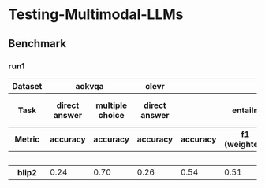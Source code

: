 # Testing-Multimodal-LLMs

## Benchmark



### run1
<table id="T_ed6a7">
<thead>
<tr>
<th class="index_name level0">Dataset</th>
<th class="col_heading level0 col0" colspan="2" id="T_ed6a7_level0_col0" style="border-bottom: 1px solid black;">aokvqa</th>
<th class="col_heading level0 col2" id="T_ed6a7_level0_col2" style="border-bottom: 1px solid black;">clevr</th>
<th class="col_heading level0 col3" colspan="4" id="T_ed6a7_level0_col3" style="border-bottom: 1px solid black;">esnlive</th>
<th class="col_heading level0 col7" id="T_ed6a7_level0_col7" style="border-bottom: 1px solid black;">gqa</th>
<th class="col_heading level0 col8" colspan="4" id="T_ed6a7_level0_col8" style="border-bottom: 1px solid black;">hateful_memes</th>
<th class="col_heading level0 col12" colspan="4" id="T_ed6a7_level0_col12" style="border-bottom: 1px solid black;">mami</th>
<th class="col_heading level0 col16" colspan="4" id="T_ed6a7_level0_col16" style="border-bottom: 1px solid black;">mvsa</th>
<th class="col_heading level0 col20" id="T_ed6a7_level0_col20" style="border-bottom: 1px solid black;">okvqa</th>
<th class="col_heading level0 col21" id="T_ed6a7_level0_col21" style="border-bottom: 1px solid black;">scienceqa</th>
</tr>
<tr>
<th class="index_name level1">Task</th>
<th class="col_heading level1 col0" id="T_ed6a7_level1_col0">direct answer</th>
<th class="col_heading level1 col1" id="T_ed6a7_level1_col1">multiple choice</th>
<th class="col_heading level1 col2" id="T_ed6a7_level1_col2">direct answer</th>
<th class="col_heading level1 col3" colspan="4" id="T_ed6a7_level1_col3">entailment prediction</th>
<th class="col_heading level1 col7" id="T_ed6a7_level1_col7">direct answer</th>
<th class="col_heading level1 col8" colspan="4" id="T_ed6a7_level1_col8">hate classification</th>
<th class="col_heading level1 col12" colspan="4" id="T_ed6a7_level1_col12">sexism classification</th>
<th class="col_heading level1 col16" colspan="4" id="T_ed6a7_level1_col16">sentiment analysis</th>
<th class="col_heading level1 col20" id="T_ed6a7_level1_col20">direct answer</th>
<th class="col_heading level1 col21" id="T_ed6a7_level1_col21">multiple choice (sqa)</th>
</tr>
<tr>
<th class="index_name level2">Metric</th>
<th class="col_heading level2 col0" id="T_ed6a7_level2_col0">accuracy</th>
<th class="col_heading level2 col1" id="T_ed6a7_level2_col1">accuracy</th>
<th class="col_heading level2 col2" id="T_ed6a7_level2_col2">accuracy</th>
<th class="col_heading level2 col3" id="T_ed6a7_level2_col3">accuracy</th>
<th class="col_heading level2 col4" id="T_ed6a7_level2_col4">f1 (weighted)</th>
<th class="col_heading level2 col5" id="T_ed6a7_level2_col5">precision (weighted)</th>
<th class="col_heading level2 col6" id="T_ed6a7_level2_col6">recall (weighted)</th>
<th class="col_heading level2 col7" id="T_ed6a7_level2_col7">accuracy</th>
<th class="col_heading level2 col8" id="T_ed6a7_level2_col8">accuracy</th>
<th class="col_heading level2 col9" id="T_ed6a7_level2_col9">f1</th>
<th class="col_heading level2 col10" id="T_ed6a7_level2_col10">precision</th>
<th class="col_heading level2 col11" id="T_ed6a7_level2_col11">recall</th>
<th class="col_heading level2 col12" id="T_ed6a7_level2_col12">accuracy</th>
<th class="col_heading level2 col13" id="T_ed6a7_level2_col13">f1 (weighted)</th>
<th class="col_heading level2 col14" id="T_ed6a7_level2_col14">precision (weighted)</th>
<th class="col_heading level2 col15" id="T_ed6a7_level2_col15">recall (weighted)</th>
<th class="col_heading level2 col16" id="T_ed6a7_level2_col16">accuracy</th>
<th class="col_heading level2 col17" id="T_ed6a7_level2_col17">f1 (weighted)</th>
<th class="col_heading level2 col18" id="T_ed6a7_level2_col18">precision (weighted)</th>
<th class="col_heading level2 col19" id="T_ed6a7_level2_col19">recall (weighted)</th>
<th class="col_heading level2 col20" id="T_ed6a7_level2_col20">accuracy</th>
<th class="col_heading level2 col21" id="T_ed6a7_level2_col21">accuracy</th>
</tr>
<tr>
<th class="index_name level0"></th>
<th class="blank col0"> </th>
<th class="blank col1"> </th>
<th class="blank col2"> </th>
<th class="blank col3"> </th>
<th class="blank col4"> </th>
<th class="blank col5"> </th>
<th class="blank col6"> </th>
<th class="blank col7"> </th>
<th class="blank col8"> </th>
<th class="blank col9"> </th>
<th class="blank col10"> </th>
<th class="blank col11"> </th>
<th class="blank col12"> </th>
<th class="blank col13"> </th>
<th class="blank col14"> </th>
<th class="blank col15"> </th>
<th class="blank col16"> </th>
<th class="blank col17"> </th>
<th class="blank col18"> </th>
<th class="blank col19"> </th>
<th class="blank col20"> </th>
<th class="blank col21"> </th>
</tr>
</thead>
<tbody>
<tr>
<th class="row_heading level0 row0" id="T_ed6a7_level0_row0">blip2</th>
<td class="data row0 col0" id="T_ed6a7_row0_col0">0.24</td>
<td class="data row0 col1" id="T_ed6a7_row0_col1">0.70</td>
<td class="data row0 col2" id="T_ed6a7_row0_col2">0.26</td>
<td class="data row0 col3" id="T_ed6a7_row0_col3">0.54</td>
<td class="data row0 col4" id="T_ed6a7_row0_col4">0.51</td>
<td class="data row0 col5" id="T_ed6a7_row0_col5">0.73</td>
<td class="data row0 col6" id="T_ed6a7_row0_col6">0.54</td>
<td class="data row0 col7" id="T_ed6a7_row0_col7">0.32</td>
<td class="data row0 col8" id="T_ed6a7_row0_col8">0.60</td>
<td class="data row0 col9" id="T_ed6a7_row0_col9">0.56</td>
<td class="data row0 col10" id="T_ed6a7_row0_col10">0.62</td>
<td class="data row0 col11" id="T_ed6a7_row0_col11">0.51</td>
<td class="data row0 col12" id="T_ed6a7_row0_col12">0.60</td>
<td class="data row0 col13" id="T_ed6a7_row0_col13">0.56</td>
<td class="data row0 col14" id="T_ed6a7_row0_col14">0.66</td>
<td class="data row0 col15" id="T_ed6a7_row0_col15">0.60</td>
<td class="data row0 col16" id="T_ed6a7_row0_col16">0.69</td>
<td class="data row0 col17" id="T_ed6a7_row0_col17">0.67</td>
<td class="data row0 col18" id="T_ed6a7_row0_col18">0.67</td>
<td class="data row0 col19" id="T_ed6a7_row0_col19">0.69</td>
<td class="data row0 col20" id="T_ed6a7_row0_col20">0.18</td>
<td class="data row0 col21" id="T_ed6a7_row0_col21">0.36</td>
</tr>
</tbody>
</table>
